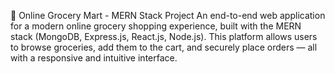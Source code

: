 🛒 Online Grocery Mart - MERN Stack Project An end-to-end web application for a modern
online grocery shopping experience, built with the MERN stack (MongoDB, Express.js, React.js, Node.js).
This platform allows users to browse groceries, add them to the cart, and securely place orders — all with
a responsive and intuitive interface.
